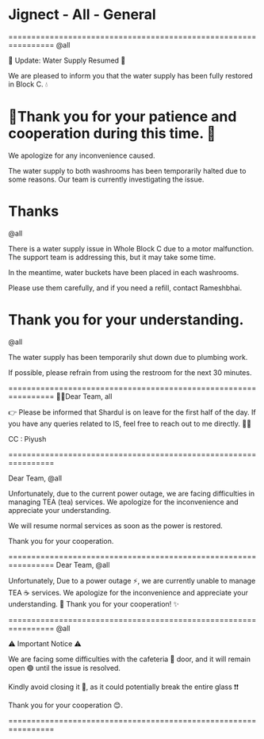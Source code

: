 # Jignect - All - General

================================================================
@all

🌊 Update: Water Supply Resumed 🌊

We are pleased to inform you that the water supply has been fully restored in Block C. 💧

🤝Thank you for your patience and cooperation during this time. 🙏
================================================================
We apologize for any inconvenience caused. 

The water supply to both washrooms has been temporarily halted due to some reasons. Our team is currently investigating the issue.

Thanks 
================================================================
@all 

There is a water supply issue in Whole Block C due to a motor malfunction. The support team is addressing this, but it may take some time.

In the meantime, water buckets have been placed in each washrooms. 

Please use them carefully, and if you need a refill, contact Rameshbhai.

Thank you for your understanding.
================================================================

@all 

The water supply has been temporarily shut down due to plumbing work.

If possible, please refrain from using the restroom for the next 30 minutes.

================================================================
🙋‍♂️Dear Team, all 

👉 Please be informed that Shardul is on leave for the first half of the day. If you have any queries related to IS, feel free to reach out to me directly. 🧑‍💻

CC : Piyush 

================================================================

Dear Team, @all 

Unfortunately, due to the current power outage, we are facing difficulties in managing TEA (tea) services. We apologize for the inconvenience and appreciate your understanding.

We will resume normal services as soon as the power is restored.

Thank you for your cooperation.

================================================================
Dear Team, @all

Unfortunately, Due to a power outage ⚡️, we are currently unable to manage TEA ☕️ services. 
We apologize for the inconvenience and appreciate your understanding. 🙏
Thank you for your cooperation! ✨

================================================================
@all  

⚠️ Important Notice ⚠️

We are facing some difficulties with the cafeteria 🚪 door, and it will remain open 🟢 until the issue is resolved.

Kindly avoid closing it 🙏, as it could potentially break the entire glass ❗❗

Thank you for your cooperation 😊.

================================================================
